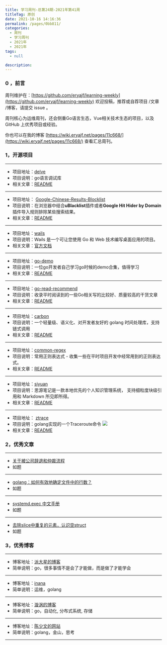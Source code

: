 ```yaml
---
title: 学习周刊-总第24期-2021年第41周
titleTag: 原创
date: 2021-10-16 14:16:36
permalink: /pages/0bb811/
categories:
  - 周刊
  - 学习周刊
  - 2021年
  - 2021年
tags:
  - null

description:
---
```


### 0 ，前言

周刊维护在：[https://github.com/eryajf/learning-weekly](https://github.com/eryajf/learning-weekly)  欢迎投稿，推荐或自荐项目 /文章 /博客，请提交 issue 。

周刊核心为运维周刊，还会侧重Go语言生态，Vue相关技术生态的项目，以及 GitHub 上优秀项目或经验。

你也可以在我的博客 [https://wiki.eryajf.net/pages/11c668/](https://wiki.eryajf.net/pages/11c668/) 查看汇总周刊。

### **1，开源项目**

---

- 项目地址：[delve](https://github.com/go-delve/delve)
- 项目说明：go语言调试库
- 相关文章：[README](https://github.com/go-delve/delve#readme)

---

- 项目地址： [Google-Chinese-Results-Blocklist](https://github.com/cobaltdisco/Google-Chinese-Results-Blocklist)
- 项目说明：在浏览器中结合**uBlacklist**插件或者**Google Hit Hider by Domain**插件导入规则排除某些搜索结果。
- 相关文章：[README](https://github.com/cobaltdisco/Google-Chinese-Results-Blocklist/blob/master/README.md)

---

- 项目地址：[wails](https://github.com/wailsapp/wails)
- 项目说明：Wails 是一个可让您使用 Go 和 Web 技术编写桌面应用的项目。
- 相关文章：[官方文档](https://wails.top/zh-Hans/docs/about)

---

- 项目地址：[go-demo](https://github.com/pibigstar/go-demo)
- 项目说明：一位go开发者自己学习go时候的demo合集，值得学习
- 相关文章：[README](https://github.com/pibigstar/go-demo/blob/master/README.md)

---

- 项目地址：[go-read-recommend](https://github.com/kirintang/go-read-recommend)
- 项目说明：收录平时阅读到的一些Go相关写的比较好、质量较高的干货文章
- 相关文章：[README](https://github.com/kirintang/go-read-recommend/blob/master/README.md)

---

- 项目地址：[carbon](https://github.com/golang-module/carbon)
- 项目说明：一个轻量级、语义化、对开发者友好的 golang 时间处理库，支持链式调用
- 相关文章：[README](https://github.com/golang-module/carbon/blob/master/README.cn.md)

---

- 项目地址：[common-regex](https://github.com/cdoco/common-regex)
- 项目说明：常用正则表达式 - 收集一些在平时项目开发中经常用到的正则表达式。
- 相关文章：[README](https://github.com/cdoco/common-regex/blob/master/README.md)

---

- 项目地址：[siyuan](https://github.com/siyuan-note/siyuan)
- 项目说明：思源笔记是一款本地优先的个人知识管理系统， 支持细粒度块级引用和 Markdown 所见即所得。
- 相关文章：[README](https://github.com/siyuan-note/siyuan/blob/master/README.md)

---

- 项目地址： [ztrace](https://github.com/zartbot/ztrace)
- 项目说明：golang实现的一个Traceroute命令
  ![](http://t.eryajf.net/imgs/2021/10/90f9e4c19ed22495.png)
- 相关文章：[README](https://github.com/zartbot/ztrace/blob/main/README.md)

###  2，优秀文章

---

-  [关于被公司辞退和仲裁流程](https://weibo.com/ttarticle/p/show?id=2309404691030141435969)
- 如题

----

-  [golang：如何有效地确定文件中的行数？](https://www.javaroad.cn/questions/24510)
- 如题

---

-  [systemd.exec 中文手册](http://www.jinbuguo.com/systemd/systemd.exec.html)
-  如题

---

- [去除slice中重复的元素，认识空struct](https://www.jianshu.com/p/5430eebd715c)
- 如题

### **3，优秀博客**

---

- 博客地址：[派大星的博客](https://pibigstar.github.io/)
- 简单说明：go，很多事情不是会了才能做，而是做了才能学会

----

- 博客地址：[inana](https://inana.top/)
- 简单说明：运维，golang

---

- 博客地址：[漩涡的博客](https://xuanwo.io/)
- 简单说明：go，自动化, 分布式系统, 存储

---

- 博客地址：[陈少文的网站](https://www.chenshaowen.com/)
- 简单说明：golang，金山，思考

---